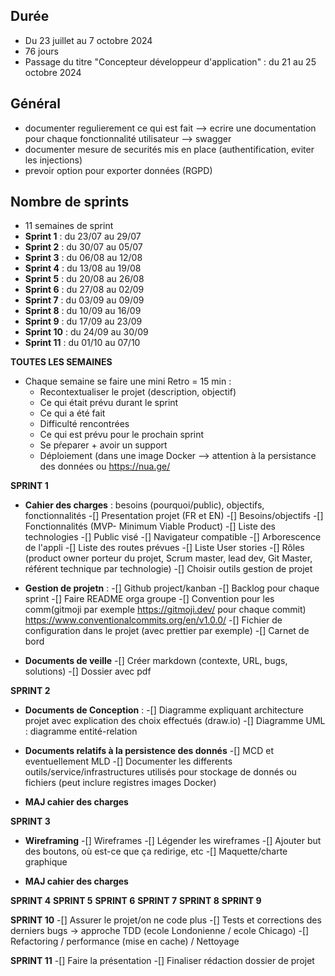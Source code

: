 ## Durée
  - Du 23 juillet au 7 octobre 2024
  - 76 jours
  - Passage du titre "Concepteur développeur d'application" : du 21 au 25 octobre 2024


## Général
  - documenter regulierement ce qui est fait --> ecrire une documentation pour chaque fonctionnalité utilisateur  --> swagger
  - documenter mesure de securités mis en place (authentification, eviter les injections)
  - prevoir option pour exporter données (RGPD)


## Nombre de sprints
  - 11 semaines de sprint
  - **Sprint 1** : du 23/07 au 29/07
  - **Sprint 2** : du 30/07 au 05/07
  - **Sprint 3** : du 06/08 au 12/08
  - **Sprint 4** : du 13/08 au 19/08
  - **Sprint 5** : du 20/08 au 26/08
  - **Sprint 6** : du 27/08 au 02/09
  - **Sprint 7** : du 03/09 au 09/09
  - **Sprint 8** : du 10/09 au 16/09
  - **Sprint 9** : du 17/09 au 23/09
  - **Sprint 10** : du 24/09 au 30/09
  - **Sprint 11** : du 01/10 au 07/10


**TOUTES LES SEMAINES**
  - Chaque semaine se faire une mini Retro = 15 min :
    - Recontextualiser le projet (description, objectif)
    - Ce qui était prévu durant le sprint
    - Ce qui a été fait
    - Difficulté rencontrées
    - Ce qui est prévu pour le prochain sprint
    - Se pŕeparer + avoir un support
    - Déploiement (dans une image Docker --> attention à la persistance des données ou https://nua.ge/


**SPRINT 1**
  - **Cahier des charges** : besoins (pourquoi/public), objectifs, fonctionnalités
    -[] Presentation projet (FR et EN)
    -[] Besoins/objectifs
    -[] Fonctionnalités (MVP- Minimum Viable Product)
    -[] Liste des technologies
    -[] Public visé
    -[] Navigateur compatible
    -[] Arborescence de l'appli
    -[] Liste des routes prévues
    -[] Liste User stories
    -[] Rôles (product owner porteur du projet, Scrum master, lead dev, Git Master, référent technique par technologie)
    -[] Choisir outils gestion de projet

  - **Gestion de projetn** :
    -[] Github project/kanban
    -[] Backlog pour chaque sprint
    -[] Faire README orga groupe
    -[] Convention pour les comm(gitmoji par exemple https://gitmoji.dev/ pour chaque commit) https://www.conventionalcommits.org/en/v1.0.0/
    -[] Fichier de configuration dans le projet (avec prettier par exemple)
    -[] Carnet de bord

  - **Documents de veille**
    -[] Créer markdown (contexte, URL, bugs, solutions)
    -[] Dossier avec pdf


**SPRINT 2**
  - **Documents de Conception** :
    -[] Diagramme expliquant architecture projet avec explication des choix effectués (draw.io)
    -[] Diagramme UML : diagramme entité-relation

  - **Documents relatifs à la persistence des donnés**
    -[] MCD et eventuellement MLD
    -[] Documenter les differents outils/service/infrastructures utilisés pour stockage de donnés ou fichiers (peut inclure registres images Docker)

  - **MAJ cahier des charges**


**SPRINT 3**
  - **Wireframing**
    -[] Wireframes
    -[] Légender les wireframes
    -[] Ajouter but des boutons, où est-ce que ça redirige, etc
    -[] Maquette/charte graphique

  - **MAJ cahier des charges**



**SPRINT 4**
**SPRINT 5**
**SPRINT 6**
**SPRINT 7**
**SPRINT 8**
**SPRINT 9**


**SPRINT 10**
  -[] Assurer le projet/on ne code plus
  -[] Tests et corrections des derniers bugs -> approche TDD (ecole Londonienne / ecole Chicago)
  -[] Refactoring / performance (mise en cache) / Nettoyage

**SPRINT 11**
  -[] Faire la présentation
  -[] Finaliser rédaction dossier de projet
